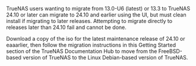 &NewLine;

TrueNAS users wanting to migrate from 13.0-U6 (latest) or 13.3 to TrueNAS 24.10 or later can migrate to 24.10 and earlier using the UI, but must clean install if migrating to later releases.
Attempting to migrate directly to releases later than 24.10 fail and cannot be done.

Download a copy of the <file>iso</file> for the latest maintenance release of 24.10 or eaaarlier, then follow the migration instructions in this Getting Started section of the TrueNAS Documentation Hub to move from the FreeBSD-based version of TrueNAS to the Linux Debian-based version of TrueNAS.
